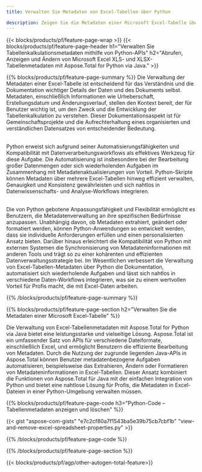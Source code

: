 ```yaml
---
title: Verwalten Sie Metadaten von Excel-Tabellen über Python 

description: Zeigen Sie die Metadaten einer Microsoft Excel-Tabelle über Ihre Python-Anwendung an und aktualisieren Sie sie.
---
```


{{< blocks/products/pf/feature-page-wrap >}}
{{< blocks/products/pf/feature-page-header h1="Verwalten Sie Tabellenkalkulationsmetadaten mithilfe von Python-APIs" h2="Abrufen, Anzeigen und Ändern von Microsoft Excel XLS- und XLSX-Tabellenmetadaten mit Aspose.Total for Python via Java." >}}

{{% blocks/products/pf/feature-page-summary %}}
Die Verwaltung der Metadaten einer Excel-Tabelle ist entscheidend für das Verständnis und die Dokumentation wichtiger Details der Daten und des Dokuments selbst. Metadaten, einschließlich Informationen wie Urheberschaft, Erstellungsdatum und Änderungsverlauf, stellen den Kontext bereit, der für Benutzer wichtig ist, um den Zweck und die Entwicklung der Tabellenkalkulation zu verstehen. Dieser Dokumentationsaspekt ist für Gemeinschaftsprojekte und die Aufrechterhaltung eines organisierten und verständlichen Datensatzes von entscheidender Bedeutung. <br /><br />

Python erweist sich aufgrund seiner Automatisierungsfähigkeiten und Kompatibilität mit Datenverarbeitungsworkflows als effektives Werkzeug für diese Aufgabe. Die Automatisierung ist insbesondere bei der Bearbeitung großer Datenmengen oder sich wiederholenden Aufgaben im Zusammenhang mit Metadatenaktualisierungen von Vorteil. Python-Skripte können Metadaten über mehrere Excel-Tabellen hinweg effizient verwalten, Genauigkeit und Konsistenz gewährleisten und sich nahtlos in Datenwissenschafts- und Analyse-Workflows integrieren.<br /><br />

Die von Python gebotene Anpassungsfähigkeit und Flexibilität ermöglicht es Benutzern, die Metadatenverwaltung an ihre spezifischen Bedürfnisse anzupassen. Unabhängig davon, ob Metadaten extrahiert, geändert oder formatiert werden, können Python-Anwendungen so entwickelt werden, dass sie individuelle Anforderungen erfüllen und einen personalisierten Ansatz bieten. Darüber hinaus erleichtert die Kompatibilität von Python mit externen Systemen die Synchronisierung von Metadateninformationen mit anderen Tools und trägt so zu einer kohärenten und effizienten Datenverwaltungsstrategie bei. Im Wesentlichen verbessert die Verwaltung von Excel-Tabellen-Metadaten über Python die Dokumentation, automatisiert sich wiederholende Aufgaben und lässt sich nahtlos in verschiedene Daten-Workflows integrieren, was sie zu einem wertvollen Vorteil für Profis macht, die mit Excel-Daten arbeiten.

{{% /blocks/products/pf/feature-page-summary  %}}

{{% blocks/products/pf/feature-page-section  h2="Verwalten Sie die Metadaten einer Microsoft Excel-Tabelle" %}}

Die Verwaltung von Excel-Tabellenmetadaten mit Aspose.Total for Python via Java bietet eine leistungsstarke und vielseitige Lösung. Aspose.Total ist ein umfassender Satz von APIs für verschiedene Dateiformate, einschließlich Excel, und ermöglicht Benutzern die effiziente Bearbeitung von Metadaten. Durch die Nutzung der zugrunde liegenden Java-APIs in Aspose.Total können Benutzer metadatenbezogene Aufgaben automatisieren, beispielsweise das Extrahieren, Ändern oder Formatieren von Metadateninformationen in Excel-Tabellen. Dieser Ansatz kombiniert die Funktionen von Aspose.Total für Java mit der einfachen Integration von Python und bietet eine nahtlose Lösung für Profis, die Metadaten in Excel-Dateien in einer Python-Umgebung verwalten müssen.

{{% blocks/products/pf/feature-page-code h3="Python-Code – Tabellenmetadaten anzeigen und löschen" %}}

{{< gist "aspose-com-gists" "e7c2cf80a7f1543ba5e39b75cb7cbf1b" "view-and-remove-excel-spreadsheet-properties.py" >}}

{{% /blocks/products/pf/feature-page-code  %}}

{{% /blocks/products/pf/feature-page-section %}}

{{< blocks/products/pf/agp/other-autogen-total-feature>}}